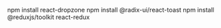 
npm install react-dropzone
npm install @radix-ui/react-toast
npm install @reduxjs/toolkit react-redux
